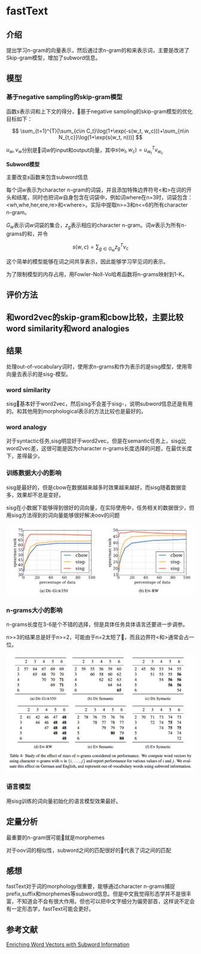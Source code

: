 # **fastText**

## **介绍**

提出学习n-gram的向量表示，然后通过求n-gram的和来表示词，主要是改进了Skip-gram模型，增加了subword信息。

## **模型**

### **基于negative sampling的skip-gram模型**

函数$s$表示词和上下文的得分，基于negative sampling的skip-gram模型的优化目标如下：

$$
\sum_{t=1}^{T}[\sum_{c\in C_t}\log(1+\exp(-s(w_t, w_c)))+\sum_{n\in N_{t,c}}\log(1+\exp(s(w_t, n)))]
$$

$u_w, v_w$分别是词$w$的input和output向量，其中$s(w_t, w_c)=u_{w_t}^T v_{w_c}$

**Subword模型**

主要改变$s$函数来包含subword信息

每个词$w$表示为character n-gram的词袋，并且添加特殊边界符号<和>在词的开头和结尾，同时也把词$w$自身包含在词袋中，例如词where在n=3时，词袋包含：<wh,whe,her,ere,re>和\<where>。实际中提取n>=3和n<=6的所有character n-gram。

$G_w$表示词$w$词袋的集合，$z_g$表示相应的character n-gram。词$w$表示为所有n-grams的和，并令

$$
s(w, c) = \sum_{g\in G_w}z_g^Tv_c
$$

这个简单的模型能够在词之间共享表示，因此能够学习罕见词的表示。

为了限制模型的内存占用，用Fowler-Noll-Vo哈希函数将n-grams映射到1-K。

## **评价方法**

## 和word2vec的skip-gram和cbow比较，主要比较word similarity和word analogies

## **结果**

处理out-of-vocabulary词时，使用求n-grams和作为表示的是sisg模型，使用零向量去表示的是sisg-模型。

### **word similarity**

sisg基本好于word2vec，然后sisg不会差于sisg-，说明subword信息还是有用的。和其他用到morphological表示的方法比较也是最好的。

### **word analogy**

对于syntactic任务,sisg明显好于word2vec，但是在semantic任务上，sisg比word2vec差，这很可能是因为character n-grams长度选择的问题，在最优长度下，差得最少。

### **训练数据大小的影响**

sisg是最好的，但是cbow在数据越来越多时效果越来越好，而sisg随着数据变多，效果却不总是变好。

sisg在小数据下能够得到很好的词向量，在实际使用中，任务相关的数据很少，但用sisg方法得到的词向量能够很好解决oov的问题

![train_data_size](train_data_size.png)

### **n-grams大小的影响**

n-grams长度在3-6是个不错的选择，但是具体任务具体语言还要进一步调参。

n>=3的结果总是好于n>=2，可能由于n=2太短了，而且边界符<和>通常会占一位。

![n-grams_size](n-grams_size.png)

### **语言模型**

用sisg训练的词向量初始化的语言模型效果最好。

## **定量分析**

最重要的n-gram很可能就是morphemes

对于oov词的相似性，subword之间的匹配很好的代表了词之间的匹配

## **感想**

fastText对于词的morphology很重要，能够通过character n-grams捕捉prefix,suffix和morphemes等subword信息。但是中文我觉得形态学并不是很丰富，不知道会不会有很大作用。但也可以把中文字细分为偏旁部首，这样说不定会有一定形态学，fastText可能会更好。

## **参考文献**

[Enriching Word Vectors with Subword Information](https://arxiv.org/pdf/1607.04606.pdf)